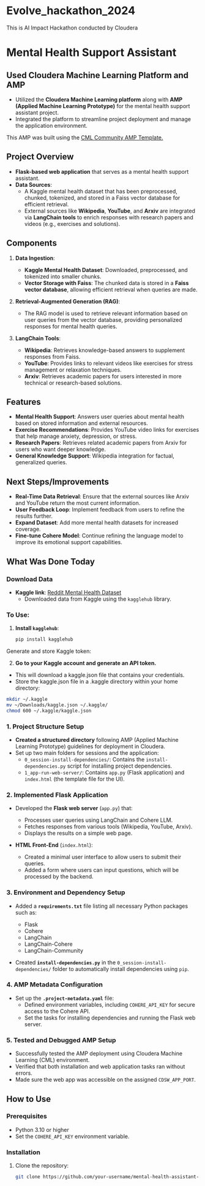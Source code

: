 # Evolve_hackathon_2024
This is AI Impact Hackathon conducted by Cloudera

# Mental Health Support Assistant
## Used Cloudera Machine Learning Platform and AMP

- Utilized the **Cloudera Machine Learning platform** along with **AMP (Applied Machine Learning Prototype)** for the mental health support assistant project.
- Integrated the platform to streamline project deployment and manage the application environment.

This AMP was built using the [CML Community AMP Template.](https://github.com/cloudera/CML_Community_AMP_Template)
  
## Project Overview
- **Flask-based web application** that serves as a mental health support assistant.
- **Data Sources**: 
  - A Kaggle mental health dataset that has been preprocessed, chunked, tokenized, and stored in a Faiss vector database for efficient retrieval.
  - External sources like **Wikipedia**, **YouTube**, and **Arxiv** are integrated via **LangChain tools** to enrich responses with research papers and videos (e.g., exercises and solutions).

## Components
1. **Data Ingestion**:
   - **Kaggle Mental Health Dataset**: Downloaded, preprocessed, and tokenized into smaller chunks.
   - **Vector Storage with Faiss**: The chunked data is stored in a **Faiss vector database**, allowing efficient retrieval when queries are made.

2. **Retrieval-Augmented Generation (RAG)**:
   - The RAG model is used to retrieve relevant information based on user queries from the vector database, providing personalized responses for mental health queries.
   
3. **LangChain Tools**:
   - **Wikipedia**: Retrieves knowledge-based answers to supplement responses from Faiss.
   - **YouTube**: Provides links to relevant videos like exercises for stress management or relaxation techniques.
   - **Arxiv**: Retrieves academic papers for users interested in more technical or research-based solutions.

## Features
- **Mental Health Support**: Answers user queries about mental health based on stored information and external resources.
- **Exercise Recommendations**: Provides YouTube video links for exercises that help manage anxiety, depression, or stress.
- **Research Papers**: Retrieves related academic papers from Arxiv for users who want deeper knowledge.
- **General Knowledge Support**: Wikipedia integration for factual, generalized queries.

## Next Steps/Improvements
- **Real-Time Data Retrieval**: Ensure that the external sources like Arxiv and YouTube return the most current information.
- **User Feedback Loop**: Implement feedback from users to refine the results further.
- **Expand Dataset**: Add more mental health datasets for increased coverage.
- **Fine-tune Cohere Model**: Continue refining the language model to improve its emotional support capabilities.


## What Was Done Today

### Download Data 
- **Kaggle link**: [Reddit Mental Health Dataset](https://www.kaggle.com/datasets/entenam/reddit-mental-health-dataset)
  - Downloaded data from Kaggle using the `kagglehub` library.

### To Use:

1. **Install `kagglehub`**:
   ```bash
   pip install kagglehub
   
Generate and store Kaggle token:

2. **Go to your Kaggle account and generate an API token.**
   
- This will download a kaggle.json file that contains your credentials.
- Store the kaggle.json file in a .kaggle directory within your home directory:

``` bash
mkdir ~/.kaggle
mv ~/Downloads/kaggle.json ~/.kaggle/
chmod 600 ~/.kaggle/kaggle.json
```

### 1. **Project Structure Setup**

- **Created a structured directory** following AMP (Applied Machine Learning Prototype) guidelines for deployment in Cloudera.
- Set up two main folders for sessions and the application:
  - `0_session-install-dependencies/`: Contains the `install-dependencies.py` script for installing project dependencies.
  - `1_app-run-web-server/`: Contains `app.py` (Flask application) and `index.html` (the template file for the UI).

### 2. **Implemented Flask Application**

- Developed the **Flask web server** (`app.py`) that:
  - Processes user queries using LangChain and Cohere LLM.
  - Fetches responses from various tools (Wikipedia, YouTube, Arxiv).
  - Displays the results on a simple web page.

- **HTML Front-End** (`index.html`):
  - Created a minimal user interface to allow users to submit their queries.
  - Added a form where users can input questions, which will be processed by the backend.

### 3. **Environment and Dependency Setup**

- Added a **`requirements.txt`** file listing all necessary Python packages such as:
  - Flask
  - Cohere
  - LangChain
  - LangChain-Cohere
  - LangChain-Community

- Created **`install-dependencies.py`** in the `0_session-install-dependencies/` folder to automatically install dependencies using `pip`.

### 4. **AMP Metadata Configuration**

- Set up the **`.project-metadata.yaml`** file:
  - Defined environment variables, including `COHERE_API_KEY` for secure access to the Cohere API.
  - Set the tasks for installing dependencies and running the Flask web server.

### 5. **Tested and Debugged AMP Setup**

- Successfully tested the AMP deployment using Cloudera Machine Learning (CML) environment.
- Verified that both installation and web application tasks ran without errors.
- Made sure the web app was accessible on the assigned `CDSW_APP_PORT`.

## How to Use

### Prerequisites

- Python 3.10 or higher
- Set the `COHERE_API_KEY` environment variable.

### Installation

1. Clone the repository:

   ```bash
   git clone https://github.com/your-username/mental-health-assistant-amp.git
